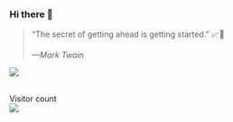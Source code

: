 ### Hi there 👋

> “The secret of getting ahead is getting started.” 📈🎯
>
> <cite>—Mark Twain</cite>
<a align="left" href="https://github.com/syukronarie">
  <img src="https://github-readme-streak-stats.herokuapp.com?user=syukronarie&theme=dark&hide_border=true&border_radius=5&date_format=M%20j%5B%2C%20Y%5D"/>
</a>

<p align="left"> 
  <br/>Visitor count<br>
  <img src="https://profile-counter.glitch.me/syukronarie/count.svg" />
</p>
